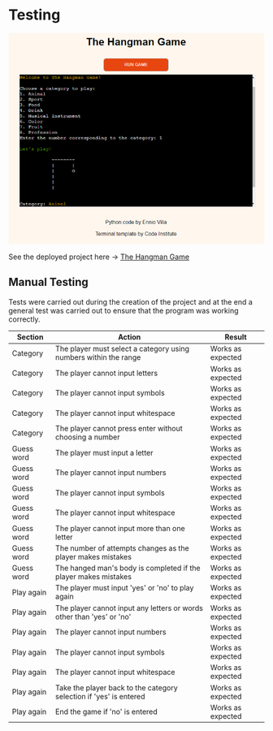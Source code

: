 # Testing
![THG](documentation/terminal.png)

See the deployed project here → [The Hangman Game](https://pp3-the-hangman-game-a071f31abd98.herokuapp.com/)

## Manual Testing

Tests were carried out during the creation of the project and at the end a general test was carried out to ensure that the program was working correctly.

| Section | Action | Result |
| --- | --- | --- |
| Category | The player must select a category using numbers within the range | Works as expected |
| Category | The player cannot input letters | Works as expected |
| Category | The player cannot input symbols | Works as expected |
| Category | The player cannot input whitespace | Works as expected |
| Category | The player cannot press enter without choosing a number | Works as expected |
| Guess word | The player must input a letter | Works as expected |
| Guess word | The player cannot input numbers | Works as expected |
| Guess word | The player cannot input symbols | Works as expected |
| Guess word | The player cannot input whitespace | Works as expected |
| Guess word | The player cannot input more than one letter | Works as expected |
| Guess word | The number of attempts changes as the player makes mistakes | Works as expected |
| Guess word | The hanged man's body is completed if the player makes mistakes | Works as expected |
| Play again | The player must input 'yes' or 'no' to play again | Works as expected |
| Play again | The player cannot input any letters or words other than 'yes' or 'no' | Works as expected |
| Play again | The player cannot input numbers | Works as expected |
| Play again | The player cannot input symbols | Works as expected |
| Play again | The player cannot input whitespace | Works as expected |
| Play again | Take the player back to the category selection if 'yes' is entered | Works as expected |
| Play again | End the game if 'no' is entered | Works as expected |